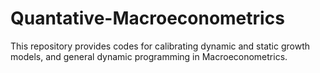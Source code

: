 # Quantative-Macroeconometrics

This repository provides codes for calibrating dynamic and static growth models, and general dynamic programming in Macroeconometrics.
